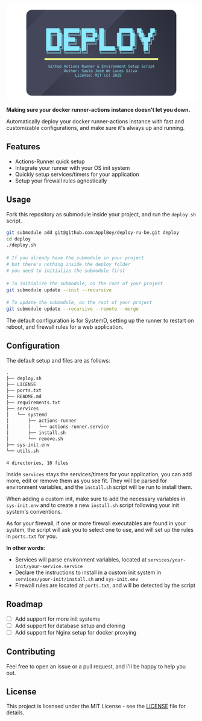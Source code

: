 ![./.github-assets/deploy.svg](./.github-assets/deploy.svg)

**Making sure your docker runner-actions instance doesn't let you down.**

Automatically deploy your docker runner-actions instance with fast and customizable configurations,
and make sure it's always up and running.

## Features

- Actions-Runner quick setup
- Integrate your runner with your OS init system
- Quickly setup services/timers for your application
- Setup your firewall rules agnostically

## Usage

Fork this repository as submodule inside your project, and run the `deploy.sh` script.

```bash
git submodule add git@github.com:ApplBoy/deploy-ru-be.git deploy
cd deploy
./deploy.sh

# If you already have the submodule in your project
# but there's nothing inside the deploy folder
# you need to initialize the submodule first

# To initialize the submodule, on the root of your project
git submodule update --init --recursive

# To update the submodule, on the root of your project
git submodule update --recursive --remote --merge
```

The default configuration is for SystemD, setting up the runner to restart on reboot, and firewall rules for a web application.

## Configuration

The default setup and files are as follows:

```
.
├── deploy.sh
├── LICENSE
├── ports.txt
├── README.md
├── requirements.txt
├── services
│   └── systemd
│       ├── actions-runner
│       │   └── actions-runner.service
│       ├── install.sh
│       └── remove.sh
├── sys-init.env
└── utils.sh

4 directories, 10 files
```

Inside `services` stays the services/timers for your application, you can add more, edit or remove them as you see fit.
They will be parsed for environment variables, and the `install.sh` script will be run to install them.

When adding a custom init, make sure to add the necessary variables in `sys-init.env` and to create a new `install.sh` script following your
init system's conventions.

As for your firewall, if one or more firewall executables are found in your system, the script will ask you to select one to use, and will
set up the rules in `ports.txt` for you.

**In other words:**

- Services will parse environment variables, located at `services/your-init/your-service.service`
- Declare the instructions to install in a custom init system in `services/your-init/install.sh` and `sys-init.env`
- Firewall rules are located at `ports.txt`, and will be detected by the script

## Roadmap

- [ ] Add support for more init systems
- [ ] Add support for database setup and cloning
- [ ] Add support for Nginx setup for docker proxying

## Contributing

Feel free to open an issue or a pull request, and I'll be happy to help you out.

## License

This project is licensed under the MIT License - see the [LICENSE](LICENSE) file for details.

